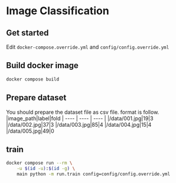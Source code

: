 # Image Classification

## Get started
Edit `docker-compose.override.yml` and `config/config.override.yml` 

## Build docker image
```bash
docker compose build
```

## Prepare dataset
You should prepare the dataset file as csv file.
format is follow.
|image_path|label|fold
| ---- | ---- | ---- |
|/data/001.jpg|19|3
|/data/002.jpg|37|3
|/data/003.jpg|85|4
|/data/004.jpg|15|4
|/data/005.jpg|49|0

## train
```bash
docker compose run --rm \
    -u $(id -u):$(id -g) \
    main python -m run.train config=config/config.override.yml
```
